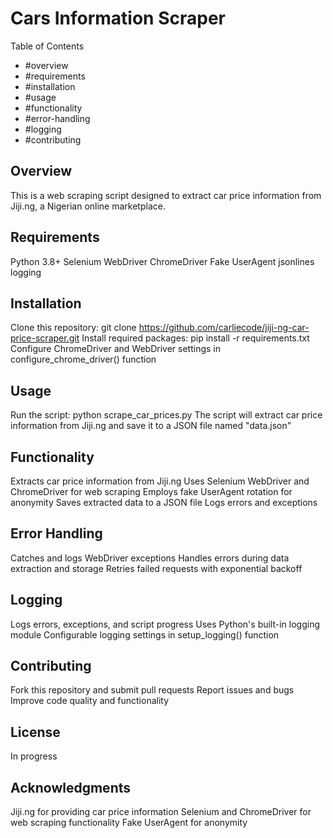 Cars Information Scraper
==========================
Table of Contents
- #overview
- #requirements
- #installation
- #usage
- #functionality
- #error-handling
- #logging
- #contributing

Overview
-----------
This is a web scraping script designed to extract car price information from Jiji.ng, a Nigerian online marketplace.

Requirements
------------
Python 3.8+
Selenium WebDriver
ChromeDriver
Fake UserAgent
jsonlines
logging

Installation
------------
Clone this repository: git clone https://github.com/carliecode/jiji-ng-car-price-scraper.git
Install required packages: pip install -r requirements.txt
Configure ChromeDriver and WebDriver settings in configure_chrome_driver() function

Usage
-----
Run the script: python scrape_car_prices.py
The script will extract car price information from Jiji.ng and save it to a JSON file named "data.json"

Functionality
------------
Extracts car price information from Jiji.ng
Uses Selenium WebDriver and ChromeDriver for web scraping
Employs fake UserAgent rotation for anonymity
Saves extracted data to a JSON file
Logs errors and exceptions

Error Handling
-------------
Catches and logs WebDriver exceptions
Handles errors during data extraction and storage
Retries failed requests with exponential backoff

Logging
-------
Logs errors, exceptions, and script progress
Uses Python's built-in logging module
Configurable logging settings in setup_logging() function

Contributing
------------
Fork this repository and submit pull requests
Report issues and bugs
Improve code quality and functionality

License
-------
In progress

Acknowledgments
---------------
Jiji.ng for providing car price information
Selenium and ChromeDriver for web scraping functionality
Fake UserAgent for anonymity
